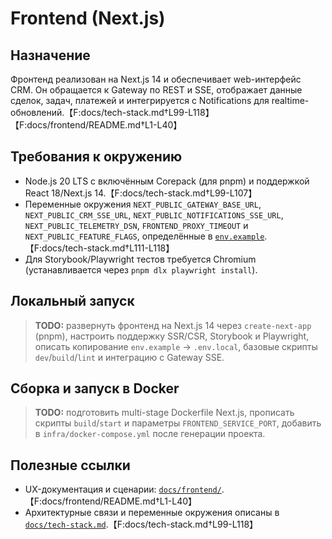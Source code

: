 # Frontend (Next.js)

## Назначение
Фронтенд реализован на Next.js 14 и обеспечивает web-интерфейс CRM. Он обращается к Gateway по REST и SSE, отображает данные сделок, задач, платежей и интегрируется с Notifications для realtime-обновлений.【F:docs/tech-stack.md†L99-L118】【F:docs/frontend/README.md†L1-L40】

## Требования к окружению
- Node.js 20 LTS с включённым Corepack (для pnpm) и поддержкой React 18/Next.js 14.【F:docs/tech-stack.md†L99-L107】
- Переменные окружения `NEXT_PUBLIC_GATEWAY_BASE_URL`, `NEXT_PUBLIC_CRM_SSE_URL`, `NEXT_PUBLIC_NOTIFICATIONS_SSE_URL`, `NEXT_PUBLIC_TELEMETRY_DSN`, `FRONTEND_PROXY_TIMEOUT` и `NEXT_PUBLIC_FEATURE_FLAGS`, определённые в [`env.example`](../env.example).【F:docs/tech-stack.md†L111-L118】
- Для Storybook/Playwright тестов требуется Chromium (устанавливается через `pnpm dlx playwright install`).

## Локальный запуск
> **TODO:** развернуть фронтенд на Next.js 14 через `create-next-app` (pnpm), настроить поддержку SSR/CSR, Storybook и Playwright, описать копирование `env.example` → `.env.local`, базовые скрипты `dev`/`build`/`lint` и интеграцию с Gateway SSE.

## Сборка и запуск в Docker
> **TODO:** подготовить multi-stage Dockerfile Next.js, прописать скрипты `build`/`start` и параметры `FRONTEND_SERVICE_PORT`, добавить в `infra/docker-compose.yml` после генерации проекта.

## Полезные ссылки
- UX-документация и сценарии: [`docs/frontend/`](../docs/frontend/).【F:docs/frontend/README.md†L1-L40】
- Архитектурные связи и переменные окружения описаны в [`docs/tech-stack.md`](../docs/tech-stack.md#фронтенд).【F:docs/tech-stack.md†L99-L118】
